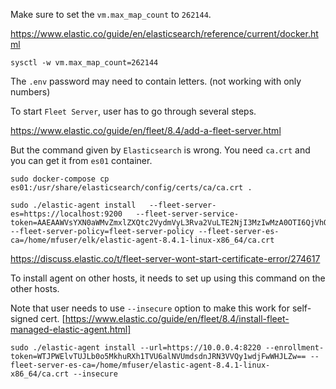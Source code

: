 Make sure to set the `vm.max_map_count` to `262144`.

https://www.elastic.co/guide/en/elasticsearch/reference/current/docker.html

```
sysctl -w vm.max_map_count=262144
```

The `.env` password may need to contain letters. (not working with only numbers)

To start `Fleet Server`, user has to go through several steps.

https://www.elastic.co/guide/en/fleet/8.4/add-a-fleet-server.html

But the command given by `Elasticsearch` is wrong. You need `ca.crt` and you can get it from `es01` container.

```
sudo docker-compose cp es01:/usr/share/elasticsearch/config/certs/ca/ca.crt .
```

```
sudo ./elastic-agent install   --fleet-server-es=https://localhost:9200   --fleet-server-service-token=AAEAAWVsYXN0aWMvZmxlZXQtc2VydmVyL3Rva2VuLTE2NjI3MzIwMzA0OTI6QjVhQkk3VUpTdmkzVGJKTVBkTkhiUQ  --fleet-server-policy=fleet-server-policy --fleet-server-es-ca=/home/mfuser/elk/elastic-agent-8.4.1-linux-x86_64/ca.crt
```

https://discuss.elastic.co/t/fleet-server-wont-start-certificate-error/274617

To install agent on other hosts, it needs to set up using this command on the other hosts.

Note that user needs to use `--insecure` option to make this work for self-signed cert. [https://www.elastic.co/guide/en/fleet/8.4/install-fleet-managed-elastic-agent.html]

```
sudo ./elastic-agent install --url=https://10.0.0.4:8220 --enrollment-token=WTJPWElvTUJLb0o5MkhuRXh1TVU6alNVUmdsdnJRN3VVQy1wdjFwWHJLZw== --fleet-server-es-ca=/home/mfuser/elastic-agent-8.4.1-linux-x86_64/ca.crt --insecure
```
